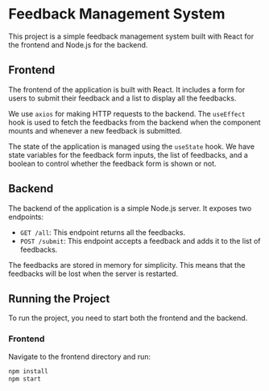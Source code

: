 # Feedback Management System

This project is a simple feedback management system built with React for the frontend and Node.js for the backend.

## Frontend

The frontend of the application is built with React. It includes a form for users to submit their feedback and a list to display all the feedbacks.

We use `axios` for making HTTP requests to the backend. The `useEffect` hook is used to fetch the feedbacks from the backend when the component mounts and whenever a new feedback is submitted.

The state of the application is managed using the `useState` hook. We have state variables for the feedback form inputs, the list of feedbacks, and a boolean to control whether the feedback form is shown or not.

## Backend

The backend of the application is a simple Node.js server. It exposes two endpoints:

- `GET /all`: This endpoint returns all the feedbacks.
- `POST /submit`: This endpoint accepts a feedback and adds it to the list of feedbacks.

The feedbacks are stored in memory for simplicity. This means that the feedbacks will be lost when the server is restarted.

## Running the Project

To run the project, you need to start both the frontend and the backend.

### Frontend

Navigate to the frontend directory and run:

```bash
npm install
npm start
```
